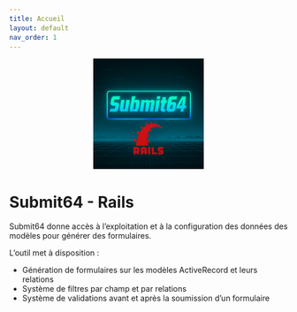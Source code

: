 ```yaml
---
title: Accueil
layout: default
nav_order: 1
---
```


<div align="center">
  <img src="./assets/logo.png" alt="Submit64 Rails Logo" width="200" />
</div>


# Submit64 - Rails

Submit64 donne accès à l’exploitation et à la configuration des données des modèles pour 
générer des formulaires.  

L’outil met à disposition :
- Génération de formulaires sur les modèles ActiveRecord et leurs relations
- Système de filtres par champ et par relations
- Système de validations avant et après la soumission d’un formulaire

